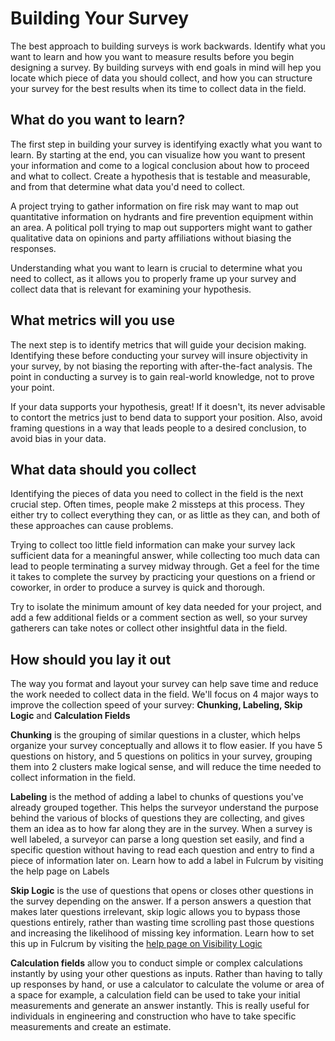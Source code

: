 # Building Your Survey

The best approach to building surveys is work backwards. Identify what you want to learn and how you want to measure results before you begin designing a survey. By building surveys with end goals in mind will hep you locate which piece of data you should collect, and how you can structure your survey for the best results when its time to collect data in the field. 


## **What do you want to learn?**

The first step in building your survey is identifying exactly what you want to learn. By starting at the end, you can visualize how you want to present your information and come to a logical conclusion about how to proceed and what to collect. Create a hypothesis that is testable and measurable, and from that determine what data you'd need to collect.

A project trying to gather information on fire risk may want to map out quantitative information on hydrants and fire prevention equipment within an area. A political poll trying to map out supporters might want to gather qualitative data on opinions and party affiliations without biasing the responses. 

Understanding what you want to learn is crucial to determine what you need to collect, as it allows you to properly frame up your survey and collect data that is relevant for examining your hypothesis.

## **What metrics will you use**

The next step is to identify metrics that will guide your decision making. Identifying these before conducting your survey will insure objectivity in your survey, by not biasing the reporting with after-the-fact analysis. The point in conducting a survey is to gain real-world knowledge, not to prove your point. 

If your data supports your hypothesis, great! If it doesn't, its never advisable to contort the metrics just to bend data to support your position. Also, avoid framing questions in a way that leads people to a desired conclusion, to avoid bias in your data.


## **What data should you collect**

Identifying the pieces of data you need to collect in the field is the next crucial step. Often times, people make 2 missteps at this process. They either try to collect everything they can, or as little as they can, and both of these approaches can cause problems. 

Trying to collect too little field information can make your survey lack sufficient data for a meaningful answer, while collecting too much data can lead to people terminating a survey midway through. Get a feel for the time it takes to complete the survey by practicing your questions on a friend or coworker, in order to produce a survey is quick and thorough. 

Try to isolate the minimum amount of key data needed for your project, and add a few additional fields or a comment section as well, so your survey gatherers can take notes or collect other insightful data in the field. 

## **How should you lay it out**

The way you format and layout your survey can help save time and reduce the work needed to collect data in the field. We'll focus on 4 major ways to improve the collection speed of your survey: **Chunking, Labeling, Skip Logic** and **Calculation Fields**

**Chunking** is the grouping of similar questions in a cluster, which helps organize your survey conceptually and allows it to flow easier. If you have 5 questions on history, and 5 questions on politics in your survey, grouping them into 2 clusters make logical sense, and will reduce the time needed to collect information in the field.

**Labeling** is the method of adding a label to chunks of questions you've already grouped together. This helps the surveyor understand the purpose behind the various of blocks of questions they are collecting, and gives them an idea as to how far along they are in the survey. When a survey is well labeled, a surveyor can parse a long question set easily, and find a specific question without having to read each question and entry to find a piece of information later on. Learn how to add a label in Fulcrum by visiting the help page on Labels

**Skip Logic** is the use of questions that opens or closes other questions in the survey depending on the answer. If a person answers a question that makes later questions irrelevant, skip logic allows you to bypass those questions entirely, rather than wasting time scrolling past those questions and increasing the likelihood of missing key information. Learn how to set this up in Fulcrum by visiting the [help page on Visibility Logic](http://www.fulcrumapp.com/help/conditional-logic-rules/)

**Calculation fields** allow you to conduct simple or complex calculations instantly by using your other questions as inputs. Rather than having to tally up responses by hand, or use a calculator to calculate the volume or area of a space for example, a calculation field can be used to take your initial measurements and generate an answer instantly. This is really useful for individuals in engineering and construction who have to take specific measurements and create an estimate. 



